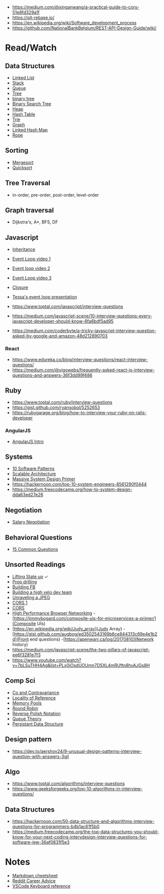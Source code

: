 - https://medium.com/@xinganwang/a-practical-guide-to-cors-51e8fd329a1f
- https://git-rebase.io/
- https://en.wikipedia.org/wiki/Software_development_process
- https://github.com/NationalBankBelgium/REST-API-Design-Guide/wiki/

# Read/Watch
## Data Structures
- [Linked List](https://en.wikipedia.org/wiki/Linked_list)
- [Stack](https://en.wikipedia.org/wiki/Stack_(abstract_data_type))
- [Queue](https://en.wikipedia.org/wiki/Queue_(abstract_data_type))
- [Tree](https://en.wikipedia.org/wiki/Tree_(data_structure))
- [binary tree](https://en.wikipedia.org/wiki/binary_tree)
- [Binary Search Tree](https://en.wikipedia.org/wiki/Binary_search_tree)
- [Heap](https://en.wikipedia.org/wiki/Heap_(data_structure))
- [Hash Table](https://en.wikipedia.org/wiki/Hash_table)
- [Trie](https://en.wikipedia.org/wiki/Trie)
- [Graph](https://en.wikipedia.org/wiki/Graph_(abstract_data_type))
- [Linked Hash Map](https://www.geeksforgeeks.org/linkedhashmap-class-java-examples/)
- [Rope](https://en.wikipedia.org/wiki/Rope_(data_structure))

## Sorting
- [Mergesort](https://en.wikipedia.org/wiki/Merge_sort)
- [Quicksort](https://en.wikipedia.org/wiki/Quicksort)

## Tree Traversal
- in-order, pre-order, post-order, level-order

## Graph traversal
- Dijkstra's, A*, BFS, DF

## Javascript
- [Inheritance](https://developer.mozilla.org/en-US/docs/Web/JavaScript/Inheritance_and_the_prototype_chain)
- [Event Loop video 1](https://www.youtube.com/watch?v=8aGhZQkoFbQ&t=979s)
- [Event loop video 2](https://www.youtube.com/watch?v=XzXIMZMN9k4)
- [Event Loop video 3](https://www.youtube.com/watch?v=u1kqx6AenYw)
- [Closure](https://www.youtube.com/watch?v=71AtaJpJHw0)
- [Tessa's event loop presentation](https://twitter.com/halftes6/status/1123021895123853320)

- https://www.toptal.com/javascript/interview-questions
- https://medium.com/javascript-scene/10-interview-questions-every-javascript-developer-should-know-6fa6bdf5ad95
- https://medium.com/coderbyte/a-tricky-javascript-interview-question-asked-by-google-and-amazon-48d212890703

### React
- https://www.edureka.co/blog/interview-questions/react-interview-questions/
- https://medium.com/@vigowebs/frequently-asked-react-js-interview-questions-and-answers-36f3dd99f486

## Ruby
- https://www.toptal.com/ruby/interview-questions
- https://gist.github.com/ryansobol/5252653
- https://rubygarage.org/blog/how-to-interview-your-ruby-on-rails-developer

### AngularJS
- [AngularJS Intro](https://docs.angularjs.org/guide)

## Systems
- [10 Software Patterns](https://towardsdatascience.com/10-common-software-architectural-patterns-in-a-nutshell-a0b47a1e9013)
- [Scalable Architecture](https://dev.to/uyouthe/scalable-architecture-without-magic-and-how-to-build-it-if-youre-not-google-336a)
- [Massive System Design Primer](https://github.com/donnemartin/system-design-primer)
- https://hackernoon.com/top-10-system-engineers-8561290f0444
- https://medium.freecodecamp.org/how-to-system-design-dda63ed27e26

## Negotiation
 - [Salary Negotiation](https://keirstenbrager.tech/salarytips-part1/)
 
## Behavioral Questions
- [15 Common Questions](https://www.indeed.com/career-advice/interviewing/phone-interview-questions-and-answers)
 
 ## Unsorted Readings
 - [Lifting State up](https://reactjs.org/docs/lifting-state-up.html) &check;
 - [Prop drilling](https://kentcdodds.com/blog/prop-drilling)
 - [Building FB](https://developers.facebook.com/videos/2019/building-the-new-facebookcom-with-react-graphql-and-relay/)
 - [Building a high velo dev team](https://medium.com/javascript-scene/how-to-build-a-high-velocity-development-team-4b2360d34021)
 - [Unraveling a JPEG](https://parametric.press/issue-01/unraveling-the-jpeg/)
 - [CORS 1](https://www.html5rocks.com/en/tutorials/cors/#toc-cors-server-flowchart)
 - [CORS](https://medium.com/@xinganwang/a-practical-guide-to-cors-51e8fd329a1f)
 - [High Performance Browser Networking](https://hpbn.co/)
 -[https://jimmybogard.com/composite-uis-for-microservices-a-primer/](Composite UIs)
 - [https://en.wikipedia.org/wiki/Judy_array](Judy Array)
 -[https://gist.github.com/augbog/ed3502543169b6ce844313c69e4e1b2d](Front end questions)
 -[https://apenwarr.ca/log/20170810](Network history)
  - https://medium.com/javascript-scene/the-two-pillars-of-javascript-ee6f3281e7f3
 - https://www.youtube.com/watch?v=7bLSuTHH4Ag&list=PLx0iOsdUOUmn7D5XL4mRUftn8hvAJGs8H
 
 ## Comp Sci
 - [Co and Contravariance](https://en.wikipedia.org/wiki/Covariance_and_contravariance_(computer_science))
 - [Locality of Reference](https://en.wikipedia.org/wiki/Locality_of_reference)
 - [Memory Pools](https://en.wikipedia.org/wiki/Memory_pool)
 - [Round Robin](https://en.wikipedia.org/wiki/Round-robin_scheduling)
 - [Reverse Polish Notation](https://en.wikipedia.org/wiki/Reverse_Polish_notation)
 - [Queue Theory](https://en.wikipedia.org/wiki/Queueing_theory)
 - [Persistant Data Structure](https://en.wikipedia.org/wiki/Persistent_data_structure)

## Design pattern
- https://dev.to/aershov24/9-unusual-design-patterns-interview-question-with-answers-3gjl

## Algo
- https://www.toptal.com/algorithms/interview-questions
- https://www.geeksforgeeks.org/top-10-algorithms-in-interview-questions/

## Data Structures
- https://hackernoon.com/50-data-structure-and-algorithms-interview-questions-for-programmers-b4b1ac61f5b0
- https://medium.freecodecamp.org/the-top-data-structures-you-should-know-for-your-next-coding-intervdesign-interview-questions-for-software-iew-36af0831f5e3

 # Notes
 - [Markdown cheetsheet](https://github.com/adam-p/markdown-here/wiki/Markdown-Cheatsheet#lists)
 - [Reddit Career Advice](https://www.reddit.com/r/cscareerquestions/comments/1jov24/heres_how_to_prepare_for_tech_interviews/)
 - [VSCode Keyboard reference](https://code.visualstudio.com/shortcuts/keyboard-shortcuts-macos.pdf)
 